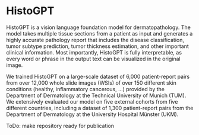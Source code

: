 # HistoGPT

HistoGPT is a vision language foundation model for dermatopathology. The model takes multiple tissue sections from a patient as input and generates a highly accurate pathology report that includes the disease classification, tumor subtype prediction, tumor thickness estimation, and other important clinical information. Most importantly, HistoGPT is fully interpretable, as every word or phrase in the output text can be visualized in the original image.

We trained HistoGPT on a large-scale dataset of 6,000 patient-report pairs from over 12,000 whole slide images (WSIs) of over 150 different skin conditions (healthy, inflammatory cancerous, ...) provided by the Department of Dermatology at the Technical University of Munich (TUM). We extensively evaluated our model on five external cohorts from five different countries, including a dataset of 1,300 patient-report pairs from the Department of Dermatology at the University Hospital Münster (UKM).


ToDo: make repository ready for publication
